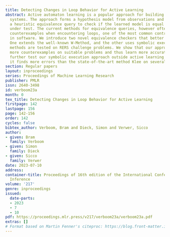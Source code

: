 ```yaml
---
title: Detecting Changes in Loop Behavior for Active Learning
abstract: Active automaton learning is a popular approach for building models of software
  systems. The approach forms a hypothesis model from observations and then performs
  a heuristic equivalence query to check if the learned model is equal to the model
  under test. The current methods for equivalence queries, however often fail to find
  counterexamples when encountering loops, one of the most common control structures
  in software. We introduce two novel equivalence checkers that better handle loops.
  One extends the well-known W-Method, and the other uses symbolic execution. Both
  methods are tested on RERS challenge problems. We show that our approaches find
  more counterexamples on suitable problems and thus learn more accurate models. We
  further test our symbolic execution approach outside active learning and show that
  it finds more errors than the state-of-the-art method Klee on several problems.
section: Regular papers
layout: inproceedings
series: Proceedings of Machine Learning Research
publisher: PMLR
issn: 2640-3498
id: verboom23a
month: 0
tex_title: Detecting Changes in Loop Behavior for Active Learning
firstpage: 142
lastpage: 156
page: 142-156
order: 142
cycles: false
bibtex_author: Verboom, Bram and Dieck, Simon and Verwer, Sicco
author:
- given: Bram
  family: Verboom
- given: Simon
  family: Dieck
- given: Sicco
  family: Verwer
date: 2023-07-10
address:
container-title: Proceedings of 16th edition of the International Conference on Grammatical
  Inference
volume: '217'
genre: inproceedings
issued:
  date-parts:
  - 2023
  - 7
  - 10
pdf: https://proceedings.mlr.press/v217/verboom23a/verboom23a.pdf
extras: []
# Format based on Martin Fenner's citeproc: https://blog.front-matter.io/posts/citeproc-yaml-for-bibliographies/
---
```

